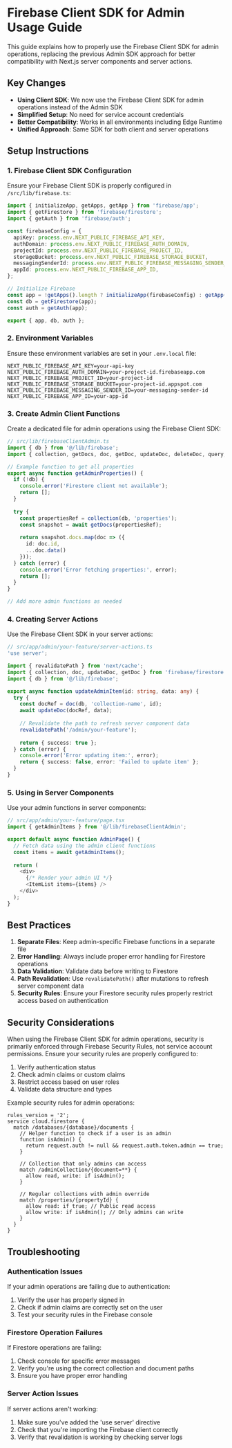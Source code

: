 # Firebase Client SDK for Admin Usage Guide

This guide explains how to properly use the Firebase Client SDK for admin operations, replacing the previous Admin SDK approach for better compatibility with Next.js server components and server actions.

## Key Changes

- **Using Client SDK**: We now use the Firebase Client SDK for admin operations instead of the Admin SDK
- **Simplified Setup**: No need for service account credentials
- **Better Compatibility**: Works in all environments including Edge Runtime
- **Unified Approach**: Same SDK for both client and server operations

## Setup Instructions

### 1. Firebase Client SDK Configuration

Ensure your Firebase Client SDK is properly configured in `/src/lib/firebase.ts`:

```typescript
import { initializeApp, getApps, getApp } from 'firebase/app';
import { getFirestore } from 'firebase/firestore';
import { getAuth } from 'firebase/auth';

const firebaseConfig = {
  apiKey: process.env.NEXT_PUBLIC_FIREBASE_API_KEY,
  authDomain: process.env.NEXT_PUBLIC_FIREBASE_AUTH_DOMAIN,
  projectId: process.env.NEXT_PUBLIC_FIREBASE_PROJECT_ID,
  storageBucket: process.env.NEXT_PUBLIC_FIREBASE_STORAGE_BUCKET,
  messagingSenderId: process.env.NEXT_PUBLIC_FIREBASE_MESSAGING_SENDER_ID,
  appId: process.env.NEXT_PUBLIC_FIREBASE_APP_ID,
};

// Initialize Firebase
const app = !getApps().length ? initializeApp(firebaseConfig) : getApp();
const db = getFirestore(app);
const auth = getAuth(app);

export { app, db, auth };
```

### 2. Environment Variables

Ensure these environment variables are set in your `.env.local` file:

```
NEXT_PUBLIC_FIREBASE_API_KEY=your-api-key
NEXT_PUBLIC_FIREBASE_AUTH_DOMAIN=your-project-id.firebaseapp.com
NEXT_PUBLIC_FIREBASE_PROJECT_ID=your-project-id
NEXT_PUBLIC_FIREBASE_STORAGE_BUCKET=your-project-id.appspot.com
NEXT_PUBLIC_FIREBASE_MESSAGING_SENDER_ID=your-messaging-sender-id
NEXT_PUBLIC_FIREBASE_APP_ID=your-app-id
```

### 3. Create Admin Client Functions

Create a dedicated file for admin operations using the Firebase Client SDK:

```typescript
// src/lib/firebaseClientAdmin.ts
import { db } from '@/lib/firebase';
import { collection, getDocs, doc, getDoc, updateDoc, deleteDoc, query, where } from 'firebase/firestore';

// Example function to get all properties
export async function getAdminProperties() {
  if (!db) {
    console.error('Firestore client not available');
    return [];
  }
  
  try {
    const propertiesRef = collection(db, 'properties');
    const snapshot = await getDocs(propertiesRef);
    
    return snapshot.docs.map(doc => ({
      id: doc.id,
      ...doc.data()
    }));
  } catch (error) {
    console.error('Error fetching properties:', error);
    return [];
  }
}

// Add more admin functions as needed
```

### 4. Creating Server Actions

Use the Firebase Client SDK in your server actions:

```typescript
// src/app/admin/your-feature/server-actions.ts
'use server';

import { revalidatePath } from 'next/cache';
import { collection, doc, updateDoc, getDoc } from 'firebase/firestore';
import { db } from '@/lib/firebase';

export async function updateAdminItem(id: string, data: any) {
  try {
    const docRef = doc(db, 'collection-name', id);
    await updateDoc(docRef, data);
    
    // Revalidate the path to refresh server component data
    revalidatePath('/admin/your-feature');
    
    return { success: true };
  } catch (error) {
    console.error('Error updating item:', error);
    return { success: false, error: 'Failed to update item' };
  }
}
```

### 5. Using in Server Components

Use your admin functions in server components:

```typescript
// src/app/admin/your-feature/page.tsx
import { getAdminItems } from '@/lib/firebaseClientAdmin';

export default async function AdminPage() {
  // Fetch data using the admin client functions
  const items = await getAdminItems();
  
  return (
    <div>
      {/* Render your admin UI */}
      <ItemList items={items} />
    </div>
  );
}
```

## Best Practices

1. **Separate Files**: Keep admin-specific Firebase functions in a separate file
2. **Error Handling**: Always include proper error handling for Firestore operations
3. **Data Validation**: Validate data before writing to Firestore
4. **Path Revalidation**: Use `revalidatePath()` after mutations to refresh server component data
5. **Security Rules**: Ensure your Firestore security rules properly restrict access based on authentication

## Security Considerations

When using the Firebase Client SDK for admin operations, security is primarily enforced through Firebase Security Rules, not service account permissions. Ensure your security rules are properly configured to:

1. Verify authentication status
2. Check admin claims or custom claims
3. Restrict access based on user roles
4. Validate data structure and types

Example security rules for admin operations:

```
rules_version = '2';
service cloud.firestore {
  match /databases/{database}/documents {
    // Helper function to check if a user is an admin
    function isAdmin() {
      return request.auth != null && request.auth.token.admin == true;
    }
    
    // Collection that only admins can access
    match /adminCollection/{document=**} {
      allow read, write: if isAdmin();
    }
    
    // Regular collections with admin override
    match /properties/{propertyId} {
      allow read: if true; // Public read access
      allow write: if isAdmin(); // Only admins can write
    }
  }
}
```

## Troubleshooting

### Authentication Issues

If your admin operations are failing due to authentication:

1. Verify the user has properly signed in
2. Check if admin claims are correctly set on the user
3. Test your security rules in the Firebase console

### Firestore Operation Failures

If Firestore operations are failing:

1. Check console for specific error messages
2. Verify you're using the correct collection and document paths
3. Ensure you have proper error handling

### Server Action Issues

If server actions aren't working:

1. Make sure you've added the 'use server' directive
2. Check that you're importing the Firebase client correctly
3. Verify that revalidation is working by checking server logs